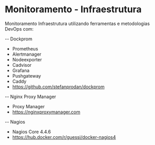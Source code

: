 # Monitoramento - Infraestrutura

Monitoramento Infraestrutura utilizando ferramentas e metodologias DevOps com:

-- Dockprom
- Prometheus 
- Alertmanager
- Nodeexporter
- Cadvisor
- Grafana
- Pushgateway
- Caddy
- https://github.com/stefanprodan/dockprom


-- Nginx Proxy Manager
- Proxy Manager
- https://nginxproxymanager.com

-- Nagios 
- Nagios Core 4.4.6
- https://hub.docker.com/r/guessi/docker-nagios4


